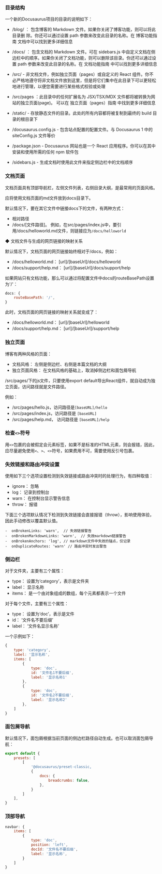 ###  目录结构

一个新的Docusaurus项目的目录的说明如下：

-  /blog/ ： 包含博客的 Markdown 文件。如果你关闭了博客功能，则可以将此目录删
除。你还可以通过设置 path 参数来改变此目录的名称。在 博客功能指南 文档中可以找到更多详细信息

-  /docs/ ： 包含文档的 Markdown 文件。可在 sidebars.js 中自定义文档在侧边栏中的顺序。如果你关闭了文档功能，则可以删除该目录。你还可以通过设置 path 参数来改变此目录的名称。在 文档功能指南 中可以找到更多详细信息

-  /src/ - 非文档文件，例如独立页面（pages）或自定义的 React 组件。你不必严格地遵守将非文档文件放到这里，但是将它们集中在此目录下可以更轻松地进行管理，以便您需要进行某些格式校验或处理

-  /src/pages ：此目录中的任何扩展名为 JSX/TSX/MDX 文件都将被转换为网站的独立页面(page)。 可以在 独立页面（pages）指南 中找到更多详细信息

-  /static/ - 存放静态文件的目录。此处的所有内容都将被复制到最终的 build 目录的根目录下

-  /docusaurus.config.js - 包含站点配置的配置文件。与 Docusaurus 1 中的 siteConfig.js 文件等价

-  /package.json - Docusaurus 网站也是一个 React 应用程序。你可以在其中安装和使用所需的任何 npm 软件包

-  /sidebars.js - 生成文档时使用此文件来指定侧边栏中的文档顺序

###  文档页面

文档页面具有顶部导航栏，左侧文件列表，右侧目录大纲，是最常用的页面风格。

应将使用文档页面的md文件放到docs目录下。

默认情况下，要在其它文件中链接docs下的文件，有两种方式：
-  相对路径
-  /docs/[文件路径]。 例如，在src/pages/index.js中，要引用/docs/helloworld.md文件，则链接应为`/docs/helloworld`

◆  文档文件与生成的网页链接的映射关系

默认情况下，文档页面的网页链接始终相对于/docs，例如：
-  /docs/helloworld.md：  [url]/[baseUrl]/docs/helloworld
-  /docs/support/help.md： [url]/[baseUrl]/docs/support/help

如果网站只有文档功能，那么可以通过将配置文件中docs的routeBasePath设置为'/'：

```js
docs: {
    routeBasePath: '/',
}
```

此时，文档页面的网页链接的映射关系就变成了：
-  /docs/helloworld.md：  [url]/[baseUrl]/helloworld
-  /docs/support/help.md： [url]/[baseUrl]/support/help





###  独立页面

博客有两种风格的页面：
-  文档风格： 左侧是侧边栏、右侧是本篇文档的大纲
-  独立页面风格： 在文档风格的基础上，取消掉侧边栏和面包屑导航

/src/pages/下的js文件，只要使用export default导出React组件，就自动成为独立页面，访问路径就是文件路径。

例如：
-  /src/pages/hello.js，访问路径是` [baseURL]/hello `
-  /src/pages/index.js，访问路径是 `[baseURL]`
-  /src/pages/help.md， 访问路径是 `[baseURL]/help`

###  检查`<>`符号

用`<>`包裹的会被假定会元素标签，如果不是标准的HTML元素，则会报错，因此，应尽量避免使用`<`、`>`、`<>`符号，如果费用不可，需要使用反引号包裹。

###  失效链接和路由冲突设置

使用如下三个选项设置检测到失效链接或路由冲突时的处理行为，有四种取值：
-  ignore： 忽略
-  log： 记录到控制台
-  warn： 在控制台显示警告信息
-  throw： 报错

下面三个选项默认情况下检测到失效链接会直接报错（throw），影响使用体验，因此手动修改以覆盖默认值。

```
-  onBrokenLinks: 'warn',  // 失效链接警告  
-  onBrokenMarkdownLinks: 'warn',  // 失效markdown链接警告
-  onBrokenAnchors: 'log', // markdown文件中失效的锚点，仅记录
-  onDuplicateRoutes: 'warn' // 路由冲突时发出警告
```

### 侧边栏

对于文件夹，主要有三个属性：
-  type： 设置为‘category’，表示是文件夹
-  label： 显示名称
-  items： 是一个由对象组成的数组，每个元素都表示一个文件

对于每个文件，主要有三个属性：
-  type： 设置为‘doc’，表示是文件
-  id： ‘文件名不要后缀’
-  label： ‘文件名显示名称’

一个示例如下：

```js
{
    type: 'category',
    label: '显示名称',
    items: [
        {
            type: 'doc',
            id: '文件名1不要后缀',
            label: '显示名称1'
        },
        {
            type: 'doc',
            id: '文件名2不要后缀',
            label: '显示名称2'
        },
    ] 
}
```

###  面包屑导航

默认情况下，面包屑根据当前页面的侧边栏路径自动生成。也可以取消面包屑导航：

```js
export default {
    presets: [
        [
            '@docusaurus/preset-classic,
            {
                docs: {
                    breadcrumbs: false,
                },
            }
        ]
    ],
}

```


### 顶部导航

```js
navbar: {
    items: [
        {
            type: 'doc',
            position: 'left',
            docId: '文件名不要后缀',
            label: '显示名称',
        }
    ]
}
```